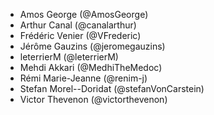 - Amos George (@AmosGeorge)
- Arthur Canal (@canalarthur)
- Frédéric Venier (@VFrederic)
- Jérôme Gauzins (@jeromegauzins)
- leterrierM (@leterrierM)
- Mehdi Akkari (@MedhiTheMedoc)
- Rémi Marie-Jeanne (@renim-j)
- Stefan Morel--Doridat (@stefanVonCarstein)
- Victor Thevenon (@victorthevenon)
